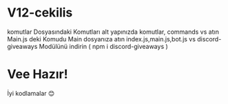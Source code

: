# V12-cekilis
komutlar Dosyasındaki Komutları alt yapınızda komutlar, commands vs atın 
Main.js deki Komudu Main dosyanıza atın index.js,main.js,bot.js vs
discord-giveaways Modülünü indirin ( npm i discord-giveaways )
# Vee Hazır!
İyi kodlamalar 😊 
